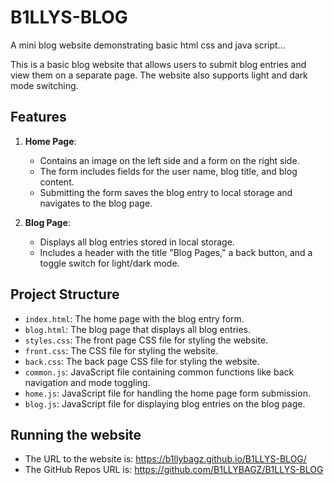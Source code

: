 # B1LLYS-BLOG

A mini blog website demonstrating basic html css and java script...

This is a basic blog website that allows users to submit blog entries and view them on a separate page. The website also supports light and dark mode switching.

## Features

1. **Home Page**:

   - Contains an image on the left side and a form on the right side.
   - The form includes fields for the user name, blog title, and blog content.
   - Submitting the form saves the blog entry to local storage and navigates to the blog page.

2. **Blog Page**:
   - Displays all blog entries stored in local storage.
   - Includes a header with the title "Blog Pages," a back button, and a toggle switch for light/dark mode.

## Project Structure

- `index.html`: The home page with the blog entry form.
- `blog.html`: The blog page that displays all blog entries.
- `styles.css`: The front page CSS file for styling the website.
- `front.css`: The CSS file for styling the website.
- `back.css`: The back page CSS file for styling the website.
- `common.js`: JavaScript file containing common functions like back navigation and mode toggling.
- `home.js`: JavaScript file for handling the home page form submission.
- `blog.js`: JavaScript file for displaying blog entries on the blog page.

## Running the website

- The URL to the website is: https://b1llybagz.github.io/B1LLYS-BLOG/
- The GitHub Repos URL is: https://github.com/B1LLYBAGZ/B1LLYS-BLOG
